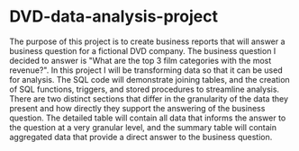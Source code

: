 # DVD-data-analysis-project
The purpose of this project is to create business reports that will answer a business question for a fictional DVD company. 
The business question I decided to answer is "What are the top 3 film categories with the most revenue?".
In this project I will be transforming data so that it can be used for analysis. The SQL code will demonstrate joining tables, and the creation of SQL functions, triggers, and stored procedures to streamline analysis.
There are two distinct sections that differ in the granularity of the data they present and how directly they support the answering of the business question. The detailed table will contain all data that informs the answer to the question at a very granular level, and the summary table will contain aggregated data that provide a direct answer to the business question.
